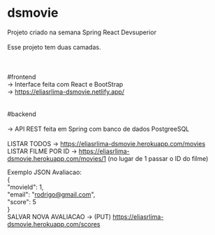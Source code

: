 # dsmovie</br>
Projeto criado na semana Spring React Devsuperior</br>
</br>
Esse projeto tem duas camadas.</br>
</br>
</br>
</br>
#frontend</br>
   -> Interface feita com React e BootStrap</br>
   -> https://eliasrlima-dsmovie.netlify.app/</br>
</br>
</br>
#backend</br>
</br>
  -> API REST feita em Spring com banco de dados PostgreeSQL</br>
</br>
  LISTAR TODOS -> https://eliasrlima-dsmovie.herokuapp.com/movies</br>
  LISTAR FILME POR ID -> https://eliasrlima-dsmovie.herokuapp.com/movies/1 (no lugar de 1 passar o ID do filme)</br>
  
  Exemplo JSON Avaliacao:</br>
  {</br>
    "movieId": 1,</br>
    "email": "rodrigo@gmail.com",</br>
    "score": 5</br>
 }</br>
 SALVAR NOVA AVALIACAO -> (PUT) https://eliasrlima-dsmovie.herokuapp.com/scores </br>
 
